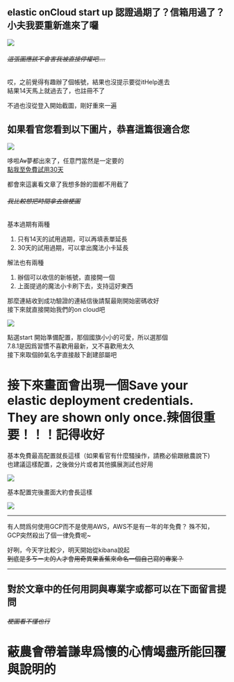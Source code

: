 ## elastic onCloud start up 認證過期了？信箱用過了？小夫我要重新進來了囉

![](https://CY810912.github.io/th12img/rein.png)

###### ~~這張圖應該不會害我被直接停權吧....~~


哎，之前覺得有趣辦了個帳號，結果也沒提示要從itHelp進去  
結果14天馬上就過去了，也註冊不了

不過也沒從登入開始截圖，剛好重來一遍
## 如果看官您看到以下圖片，恭喜這篇很適合您
![](https://CY810912.github.io/th12img/deadline.png)  

  
哆啦A~~v~~夢都出來了，任意門當然是一定要的  
[點我至免費試用30天](https://info.elastic.co/elasticsearch-service-trial-ithome-hackathon.html?ultron=2020-09-ithome-hackathon-taiwan&hulk=30d)

都會來這裏看文章了我想多餘的圖都不用截了  
###### ~~我比較想把時間拿去做梗圖~~

基本過期有兩種
1. 只有14天的試用過期，可以再填表單延長
2. 30天的試用過期，可以拿出魔法小卡延長

解法也有兩種
1. 辦個可以收信的新帳號，直接開一個
2. 上面提過的魔法小卡刷下去，支持這好東西  

那麼連結收到成功驗證的連結信後請幫最剛開始密碼收好  
接下來就直接開始我們的on cloud吧  

![](https://CY810912.github.io/th12img/v2.png)  

點選start 開始準備配置，那個國旗小小的可愛，所以選那個  
7.8.1是因爲習慣不喜歡用最新，又不喜歡用太久  
接下來取個帥氣名字直接敲下創建部屬吧  

# 接下來畫面會出現一個Save your elastic deployment credentials. They are shown only once.辣個很重要！！！記得收好

基本免費最高配置就長這樣（如果看官有什麼騷操作，請務必偷跟敝農說下)  
也建議這樣配置，之後做分片或者其他擴展測試也好用

![](https://CY810912.github.io/th12img/freeMax.png)  


基本配置完後畫面大約會長這樣  

![](https://CY810912.github.io/th12img/startupfin.png)  

---
有人問爲何使用GCP而不是使用AWS，AWS不是有一年的年免費？
殊不知，GCP突然殺出了個一律免費呢~

好咧，今天字比較少，明天開始從kibana說起  
~~到底是多ㄎㄧㄤ的人才會用奇異果香蕉來命名一個自己寫的專案？~~

---

## 對於文章中的任何用詞與專業字或都可以在下面留言提問 
###### ~~梗圖看不懂也行~~
# 蔽農會帶着謙卑爲懷的心情竭盡所能回覆與說明的

